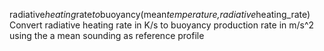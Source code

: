 radiative*heating*rate*to*buoyancy(mean*temperature,radiative*heating_rate) Convert radiative heating rate in K/s to buoyancy production rate in m/s^2 using the a mean sounding as reference profile
